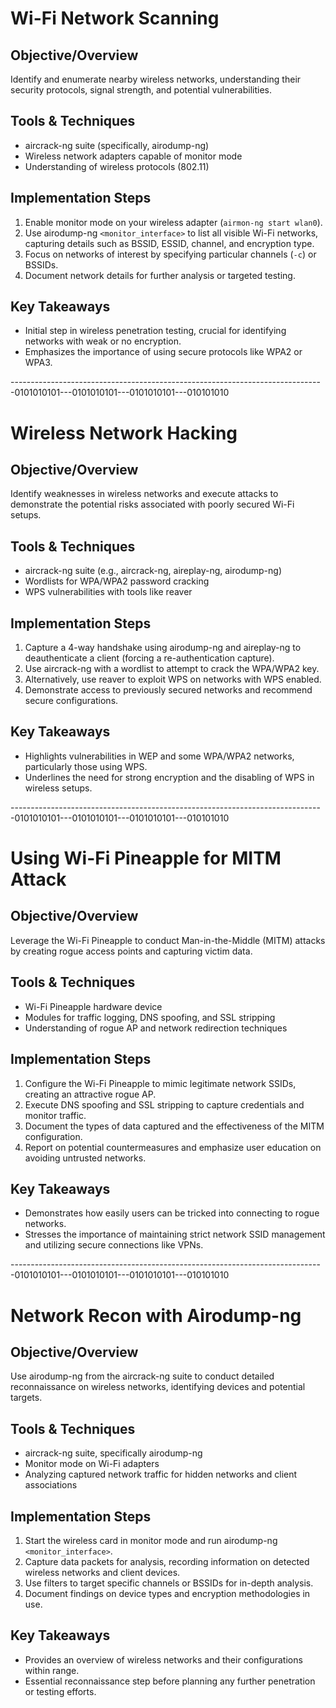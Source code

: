 # Wi-Fi Network Scanning

## Objective/Overview
Identify and enumerate nearby wireless networks, understanding their security protocols, signal strength, and potential vulnerabilities.

## Tools & Techniques
- aircrack-ng suite (specifically, airodump-ng)
- Wireless network adapters capable of monitor mode
- Understanding of wireless protocols (802.11)

## Implementation Steps
1. Enable monitor mode on your wireless adapter (`airmon-ng start wlan0`).
2. Use airodump-ng `<monitor_interface>` to list all visible Wi-Fi networks, capturing details such as BSSID, ESSID, channel, and encryption type.
3. Focus on networks of interest by specifying particular channels (`-c`) or BSSIDs.
4. Document network details for further analysis or targeted testing.

## Key Takeaways
- Initial step in wireless penetration testing, crucial for identifying networks with weak or no encryption.
- Emphasizes the importance of using secure protocols like WPA2 or WPA3.


------------------------------------------------------------------------------0101010101---0101010101---0101010101---010101010
# Wireless Network Hacking

## Objective/Overview
Identify weaknesses in wireless networks and execute attacks to demonstrate the potential risks associated with poorly secured Wi-Fi setups.

## Tools & Techniques
- aircrack-ng suite (e.g., aircrack-ng, aireplay-ng, airodump-ng)
- Wordlists for WPA/WPA2 password cracking
- WPS vulnerabilities with tools like reaver

## Implementation Steps
1. Capture a 4-way handshake using airodump-ng and aireplay-ng to deauthenticate a client (forcing a re-authentication capture).
2. Use aircrack-ng with a wordlist to attempt to crack the WPA/WPA2 key.
3. Alternatively, use reaver to exploit WPS on networks with WPS enabled.
4. Demonstrate access to previously secured networks and recommend secure configurations.

## Key Takeaways
- Highlights vulnerabilities in WEP and some WPA/WPA2 networks, particularly those using WPS.
- Underlines the need for strong encryption and the disabling of WPS in wireless setups.


------------------------------------------------------------------------------0101010101---0101010101---0101010101---010101010
# Using Wi-Fi Pineapple for MITM Attack

## Objective/Overview
Leverage the Wi-Fi Pineapple to conduct Man-in-the-Middle (MITM) attacks by creating rogue access points and capturing victim data.

## Tools & Techniques
- Wi-Fi Pineapple hardware device
- Modules for traffic logging, DNS spoofing, and SSL stripping
- Understanding of rogue AP and network redirection techniques

## Implementation Steps
1. Configure the Wi-Fi Pineapple to mimic legitimate network SSIDs, creating an attractive rogue AP.
2. Execute DNS spoofing and SSL stripping to capture credentials and monitor traffic.
3. Document the types of data captured and the effectiveness of the MITM configuration.
4. Report on potential countermeasures and emphasize user education on avoiding untrusted networks.

## Key Takeaways
- Demonstrates how easily users can be tricked into connecting to rogue networks.
- Stresses the importance of maintaining strict network SSID management and utilizing secure connections like VPNs.



------------------------------------------------------------------------------0101010101---0101010101---0101010101---010101010
# Network Recon with Airodump-ng

## Objective/Overview
Use airodump-ng from the aircrack-ng suite to conduct detailed reconnaissance on wireless networks, identifying devices and potential targets.

## Tools & Techniques
- aircrack-ng suite, specifically airodump-ng
- Monitor mode on Wi-Fi adapters
- Analyzing captured network traffic for hidden networks and client associations

## Implementation Steps
1. Start the wireless card in monitor mode and run airodump-ng `<monitor_interface>`.
2. Capture data packets for analysis, recording information on detected wireless networks and client devices.
3. Use filters to target specific channels or BSSIDs for in-depth analysis.
4. Document findings on device types and encryption methodologies in use.

## Key Takeaways
- Provides an overview of wireless networks and their configurations within range.
- Essential reconnaissance step before planning any further penetration or testing efforts.
